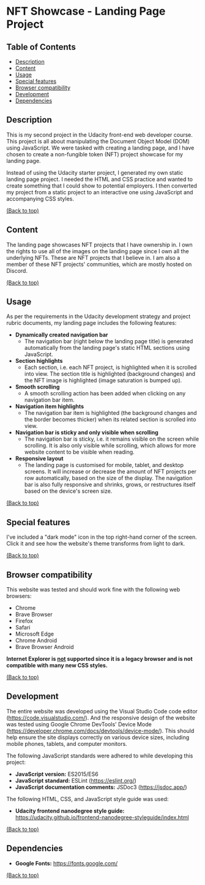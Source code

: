 # NFT Showcase - Landing Page Project

## Table of Contents

- [Description](#description)
- [Content](#content)
- [Usage](#usage)
- [Special features](#special-features)
- [Browser compatibility](#browser-compatibility)
- [Development](#development)
- [Dependencies](#dependencies)

## Description

This is my second project in the Udacity front-end web developer course. This project is all about manipulating the Document Object Model (DOM) using JavaScript. We were tasked with creating a landing page, and I have chosen to create a non-fungible token (NFT) project showcase for my landing page.

Instead of using the Udacity starter project, I generated my own static landing page project. I needed the HTML and CSS practice and wanted to create something that I could show to potential employers. I then converted my project from a static project to an interactive one using JavaScript and accompanying CSS styles.

[(Back to top)](#table-of-contents)

## Content

The landing page showcases NFT projects that I have ownership in. I own the rights to use all of the images on the landing page since I own all the underlying NFTs. These are NFT projects that I believe in. I am also a member of these NFT projects' communities, which are mostly hosted on Discord.

[(Back to top)](#table-of-contents)

## Usage

As per the requirements in the Udacity development strategy and project rubric documents, my landing page includes the following features:

- **Dynamically created navigation bar**
  - The navigation bar (right below the landing page title) is generated automatically from the landing page's static HTML sections using JavaScript.
- **Section highlights**
  - Each section, i.e. each NFT project, is highlighted when it is scrolled into view. The section title is highlighted (background changes) and the NFT image is highlighted (image saturation is bumped up).
- **Smooth scrolling**
  - A smooth scrolling action has been added when clicking on any navigation bar item.
- **Navigation item highlights**
  - The navigation bar item is highlighted (the background changes and the border becomes thicker) when its related section is scrolled into view.
- **Navigation bar is sticky and only visible when scrolling**
  - The navigation bar is sticky, i.e. it remains visible on the screen while scrolling. It is also only visible while scrolling, which allows for more website content to be visible when reading.
- **Responsive layout**
  - The landing page is customised for mobile, tablet, and desktop screens. It will increase or decrease the amount of NFT projects per row automatically, based on the size of the display. The navigation bar is also fully responsive and shrinks, grows, or restructures itself based on the device's screen size.

[(Back to top)](#table-of-contents)

## Special features

I've included a "dark mode" icon in the top right-hand corner of the screen. Click it and see how the website's theme transforms from light to dark.

[(Back to top)](#table-of-contents)

## Browser compatibility

This website was tested and should work fine with the following web browsers:

- Chrome
- Brave Browser
- Firefox
- Safari
- Microsoft Edge
- Chrome Android
- Brave Browser Android

**Internet Explorer is <u>not</u> supported since it is a legacy browser and is not compatible with many new CSS styles.**

[(Back to top)](#table-of-contents)

## Development

The entire website was developed using the Visual Studio Code code editor (https://code.visualstudio.com/). And the responsive design of the website was tested using Google Chrome DevTools' Device Mode (https://developer.chrome.com/docs/devtools/device-mode/). This should help ensure the site displays correctly on various device sizes, including mobile phones, tablets, and computer monitors.

The following JavaScript standards were adhered to while developing this project:

- **JavaScript version:** ES2015/ES6
- **JavaScript standard:** ESLint (https://eslint.org/)
- **JavaScript documentation comments:** JSDoc3 (https://jsdoc.app/)

The following HTML, CSS, and JavaScript style guide was used:

- **Udacity frontend nanodegree style guide:** https://udacity.github.io/frontend-nanodegree-styleguide/index.html

[(Back to top)](#table-of-contents)

## Dependencies

- **Google Fonts:** https://fonts.google.com/

[(Back to top)](#table-of-contents)
